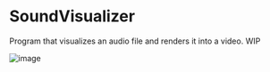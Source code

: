 # SoundVisualizer
Program that visualizes an audio file and renders it into a video. WIP

![image](https://github.com/leoste/SoundVisualizer/assets/35530198/c8909902-a858-4720-90d3-37187820b597)

